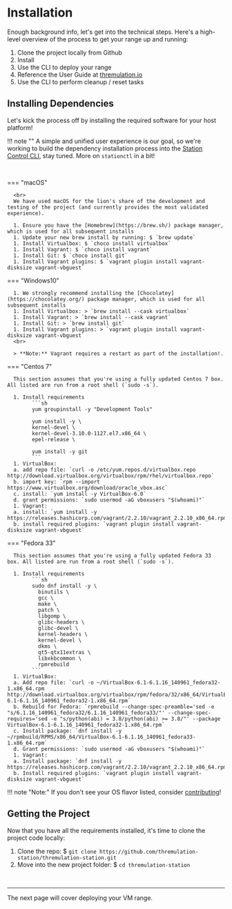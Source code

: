 # Installation

Enough background info, let's get into the technical steps. Here's a high-level overview of the process to get your range up and running:

1. Clone the project locally from Github
1. Install 
1. Use the CLI to deploy your range
1. Reference the User Guide at [thremulation.io](https://thremulation.io)
1. Use the CLI to perform cleanup / reset tasks


## Installing Dependencies

Let's kick the process off by installing the required software for your host platform!

!!! note ""
      A simple and unified user experience is our goal, so we're working to build the dependency installation process into the [Station Control CLI](/support/stationctl.md), stay tuned. More on `stationctl` in a bit!

<br>

=== "macOS"
      
      <br>
      We have used macOS for the lion's share of the development and testing of the project (and currently provides the most validated experience).

      1. Ensure you have the [Homebrew](https://brew.sh/) package manager, which is used for all subsequent installs
      1. Update your new brew install by running: $ `brew update`
      1. Install Virtualbox: $ `choco install virtualbox`
      1. Install Vagrant: $ `choco install vagrant`
      1. Install Git: $ `choco install git`
      1. Install Vagrant plugins: $ `vagrant plugin install vagrant-disksize vagrant-vbguest`

=== "Windows10"
  
      1. We strongly recommend installing the [Chocolatey](https://chocolatey.org/) package manager, which is used for all subsequent installs
      1. Install Virtualbox: > `brew install --cask virtualbox`
      1. Install Vagrant: > `brew install --cask vagrant`
      1. Install Git: > `brew install git`
      1. Install Vagrant plugins: > `vagrant plugin install vagrant-disksize vagrant-vbguest`
      <br>
      
      > **Note:** Vagrant requires a restart as part of the installation!.

=== "Centos 7"

      This section assumes that you're using a fully updated Centos 7 box. All listed are run from a root shell (`sudo -s`).
      
      1. Install requirements
            ```sh
            yum groupinstall -y "Development Tools"

            yum install -y \
            kernel-devel \
            kernel-devel-3.10.0-1127.el7.x86_64 \
            epel-release \

            yum install -y git
            ```
      1. VirtualBox:
      a. add repo file: `curl -o /etc/yum.repos.d/virtualbox.repo http://download.virtualbox.org/virtualbox/rpm/rhel/virtualbox.repo`  
      b. import key: `rpm --import https://www.virtualbox.org/download/oracle_vbox.asc`  
      c. install: `yum install -y VirtualBox-6.0`
      d. grant permissions: `sudo usermod -aG vboxusers "$(whoami)"` 
      1. Vagrant:
      a. install: `yum install -y https://releases.hashicorp.com/vagrant/2.2.10/vagrant_2.2.10_x86_64.rpm`  
      b. install required plugins: `vagrant plugin install vagrant-disksize vagrant-vbguest`

=== "Fedora 33"

      This section assumes that you're using a fully updated Fedora 33 box. All listed are run from a root shell (`sudo -s`).

      1. Install requirements
            ```sh
            sudo dnf install -y \
              binutils \
              gcc \
              make \
              patch \
              libgomp \
              glibc-headers \
              glibc-devel \
              kernel-headers \
              kernel-devel \
              dkms \
              qt5-qtx11extras \
              libxkbcommon \
              rpmrebuild
            ```
      1. VirtualBox:  
      a. Add repo file: `curl -o ~/VirtualBox-6.1-6.1.16_140961_fedora32-1.x86_64.rpm http://download.virtualbox.org/virtualbox/rpm/fedora/32/x86_64/VirtualBox-6.1-6.1.16_140961_fedora32-1.x86_64.rpm`  
      b. Rebuild for Fedora: `rpmrebuild --change-spec-preamble='sed -e "s/6.1.16_140961_fedora32/6.1.16_140961_fedora33/"' --change-spec-requires='sed -e "s/python(abi) = 3.8/python(abi) >= 3.8/"' --package VirtualBox-6.1-6.1.16_140961_fedora32-1.x86_64.rpm`  
      c. Install package: `dnf install -y ~/rpmbuild/RPMS/x86_64/VirtualBox-6.1-6.1.16_140961_fedora33-1.x86_64.rpm`      
      d. Grant permissions: `sudo usermod -aG vboxusers "$(whoami)"`
      1. Vagrant:  
      a. Install package: `dnf install -y https://releases.hashicorp.com/vagrant/2.2.10/vagrant_2.2.10_x86_64.rpm`  
      b. Install required plugins: `vagrant plugin install vagrant-disksize vagrant-vbguest`


!!! note "Note:"
      If you don't see your OS flavor listed, consider [contributing](../contribution/index.md)!

## Getting the Project

Now that you have all the requirements installed, it's time to clone the project code locally:  

1. Clone the repo: $ `git clone https://github.com/thremulation-station/thremulation-station.git`
1. Move into the new project folder: $ `cd thremulation-station`


<br>

---
The next page will cover deploying your VM range.
